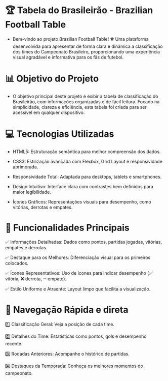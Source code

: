 # 🏆 Tabela do Brasileirão - Brazilian Football Table
- Bem-vindo ao projeto Brazilian Football Table! ⚽ Uma plataforma desenvolvida para apresentar de forma clara e dinâmica a classificação dos times do Campeonato Brasileiro, proporcionando uma experiência visual agradável e informativa para os fãs de futebol.

# 📊 Objetivo do Projeto
- O objetivo principal deste projeto é exibir a tabela de classificação do Brasileirão, com informações organizadas e de fácil leitura. Focado na simplicidade, clareza e eficiência, esta tabela foi criada para ser acessível em qualquer dispositivo.

# 💻 Tecnologias Utilizadas
- HTML5: Estruturação semântica para melhor compreensão dos dados.

- CSS3: Estilização avançada com Flexbox, Grid Layout e responsividade aprimorada.

- Responsividade Total: Adaptada para desktops, tablets e smartphones.

- Design Intuitivo: Interface clara com contrastes bem definidos para maior legibilidade.

- Ícones Gráficos: Representações visuais para desempenho, como vitórias, derrotas e empates.

# 📑 Funcionalidades Principais
✅ Informações Detalhadas: Dados como pontos, partidas jogadas, vitórias, empates e derrotas.

✅ Destaque para os Melhores: Diferenciação visual para os primeiros colocados.

✅ Ícones Representativos: Uso de ícones para indicar desempenho (✅ vitória, ❌ derrota, ➖ empate).

✅ Estilo Uniforme e Atraente: Layout limpo que facilita a visualização.


# 🚀 Navegação Rápida e direta
1️⃣ Classificação Geral: Veja a posição de cada time.

2️⃣ Detalhes do Time: Estatísticas como pontos, gols e desempenho recente.

3️⃣ Rodadas Anteriores: Acompanhe o histórico de partidas.

4️⃣ Destaques da Temporada: Conheça os melhores momentos do campeonato.
